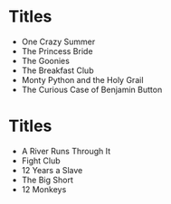 # Titles

- One Crazy Summer
- The Princess Bride
- The Goonies
- The Breakfast Club
- Monty Python and the Holy Grail
- The Curious Case of Benjamin Button
# Titles

- A River Runs Through It
- Fight Club
- 12 Years a Slave
- The Big Short
- 12 Monkeys
